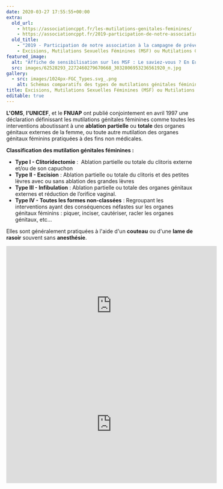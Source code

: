 ```yaml
---
date: 2020-03-27 17:55:55+00:00
extra:
  old_url:
    - https://associationcppt.fr/les-mutilations-genitales-feminines/
    - https://associationcppt.fr/2019-participation-de-notre-association-a-la-campagne-de-prevention-alerte-excision-de-lassociation-excision-parlons-en/
  old_title:
    - "2019 - Participation de notre association à la campagne de prévention Alerte Excision de l'association Excision Parlons-En"
    - Excisions, Mutilations Sexuelles Féminines (MSF) ou Mutilations Génitales Féminines (MGF)
featured_image:
  alt: "Affiche de sensibilisation sur les MSF : Le saviez-vous ? En Europe, 180 000 femmes et filles risquent de subir une Mutilation Sexuelle chaque année"
  src: images/62528293_2272460279670668_3032806953236561920_n.jpg
gallery:
  - src: images/1024px-FGC_Types.svg_.png
    alt: Schémas comparatifs des types de mutilations génitales féminines
title: Excisions, Mutilations Sexuelles Féminines (MSF) ou Mutilations Génitales Féminines (MGF)
editable: true
---
```

**L'OMS**, **l'UNICEF**, et le **FNUAP** ont publié conjointement en avril 1997 une déclaration définissant les mutilations génitales féminines comme toutes les interventions aboutissant à une **ablation partielle** ou **totale** des organes génitaux externes de la femme, ou toute autre mutilation des organes génitaux féminins pratiquées à des fins non médicales.

**Classification des mutilation génitales féminines :**

- **Type I - Clitoridectomie** :  Ablation partielle ou totale du clitoris externe et/ou de son capuchon
- **Type II - Excision** : Ablation partielle ou totale du clitoris et des petites lèvres avec ou sans ablation des grandes lèvres
- **Type III - Infibulation** : Ablation partielle ou totale des organes génitaux externes et réduction de l’orifice vaginal.
- **Type IV - Toutes les formes non-classées** : Regroupant les interventions ayant des conséquences néfastes sur les organes génitaux féminins : piquer, inciser, cautériser, racler les organes génitaux, etc...

Elles sont généralement pratiquées à l'aide d'un **couteau** ou d'une **lame de rasoir** souvent sans **anesthésie**.

<iframe width="560" height="315" src="https://www.youtube-nocookie.com/embed/fdusHJKsC7c" title="Déborah Diallo" frameborder="0" allow="accelerometer; autoplay; clipboard-write; encrypted-media; gyroscope; picture-in-picture; web-share" referrerpolicy="strict-origin-when-cross-origin" allowfullscreen></iframe>

<iframe width="560" height="315" src="https://www.youtube-nocookie.com/embed/3hIWEqBjdck" title="Keyla K - Le Cauchemar de l&#39;Excision feat Marema (Clip Officiel)" frameborder="0" allow="accelerometer; autoplay; clipboard-write; encrypted-media; gyroscope; picture-in-picture; web-share" referrerpolicy="strict-origin-when-cross-origin" allowfullscreen></iframe>
